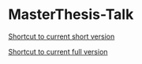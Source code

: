 # MasterThesis-Talk

[Shortcut to current short version](https://github.com/jonaspleyer/MasterThesis-Talk/blob/main/BuildFiles/handout.pdf)


[Shortcut to current full version](https://github.com/jonaspleyer/MasterThesis-Talk/blob/main/BuildFiles/main.pdf)
